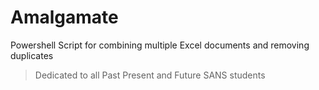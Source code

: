 # Amalgamate
Powershell Script for combining multiple Excel documents and removing duplicates
>Dedicated to all Past Present and Future SANS students
